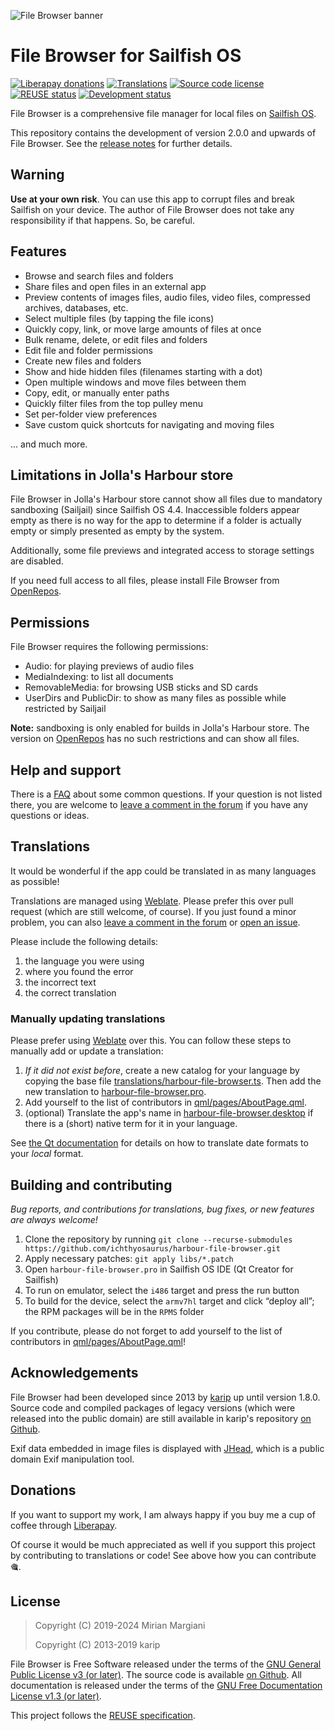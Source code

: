 <!--
SPDX-FileCopyrightText: 2018-2024 Mirian Margiani
SPDX-FileCopyrightText: 2013-2016 Kari Pihkala
SPDX-FileCopyrightText: 2013 Michael Faro-Tusino
SPDX-License-Identifier: GFDL-1.3-or-later
-->

![File Browser banner](icon-src/banner.png)

# File Browser for Sailfish OS

[![Liberapay donations](https://img.shields.io/liberapay/receives/ichthyosaurus)](https://liberapay.com/ichthyosaurus)
[![Translations](https://hosted.weblate.org/widgets/harbour-file-browser/-/main-translations/svg-badge.svg)](https://hosted.weblate.org/projects/harbour-file-browser/main-translations/)
[![Source code license](https://img.shields.io/badge/source_code-GPL--3.0--or--later-yellowdarkgreen)](https://github.com/ichthyosaurus/harbour-file-browser/tree/main/LICENSES)
[![REUSE status](https://api.reuse.software/badge/github.com/ichthyosaurus/harbour-file-browser)](https://api.reuse.software/info/github.com/ichthyosaurus/harbour-file-browser)
[![Development status](https://img.shields.io/badge/development-active-blue)](https://github.com/ichthyosaurus/harbour-file-browser)



File Browser is a comprehensive file manager for local files on [Sailfish OS](https://sailfishos.org/).


This repository contains the development of version 2.0.0 and upwards of File Browser.
See the [release notes](https://github.com/ichthyosaurus/harbour-file-browser/blob/main/CHANGELOG.md)
for further details.

## Warning

**Use at your own risk**. You can use this app to corrupt files and break
Sailfish on your device. The author of File Browser does not
take any responsibility if that happens. So, be careful.

## Features

- Browse and search files and folders
- Share files and open files in an external app
- Preview contents of images files, audio files, video files,
  compressed archives, databases, etc.
- Select multiple files (by tapping the file icons)
- Quickly copy, link, or move large amounts of files at once
- Bulk rename, delete, or edit files and folders
- Edit file and folder permissions
- Create new files and folders
- Show and hide hidden files (filenames starting with a dot)
- Open multiple windows and move files between them
- Copy, edit, or manually enter paths
- Quickly filter files from the top pulley menu
- Set per-folder view preferences
- Save custom quick shortcuts for navigating and moving files

... and much more.


## Limitations in Jolla's Harbour store


File Browser in Jolla's Harbour store cannot show all files due to mandatory
sandboxing (Sailjail) since Sailfish OS 4.4. Inaccessible folders appear empty
as there is no way for the app to determine if a folder is actually empty or
simply presented as empty by the system.

Additionally, some file previews and integrated access to storage settings are
disabled.

If you need full access to all files, please install File Browser from
[OpenRepos](https://openrepos.net/content/ichthyosaurus/file-browser).

## Permissions

File Browser requires the following permissions:

- Audio: for playing previews of audio files
- MediaIndexing: to list all documents
- RemovableMedia: for browsing USB sticks and SD cards
- UserDirs and PublicDir: to show as many files as possible while restricted by Sailjail

**Note:** sandboxing is only enabled for builds in Jolla's Harbour store. The
version on [OpenRepos](https://openrepos.net/content/ichthyosaurus/file-browser)
has no such restrictions and can show all files.




## Help and support

There is a [FAQ](https://github.com/ichthyosaurus/harbour-file-browser/blob/main/FAQ.md) about some common questions.
If your question is not listed there, you are welcome to
[leave a comment in the forum](https://forum.sailfishos.org/t/file-browser-support-and-feedback-thread/4566)
if you have any questions or ideas.


## Translations

It would be wonderful if the app could be translated in as many languages as possible!

Translations are managed using
[Weblate](https://hosted.weblate.org/projects/harbour-file-browser/main-translations).
Please prefer this over pull request (which are still welcome, of course).
If you just found a minor problem, you can also
[leave a comment in the forum](https://forum.sailfishos.org/t/file-browser-support-and-feedback-thread/4566)
or [open an issue](https://github.com/ichthyosaurus/harbour-file-browser/issues/new).

Please include the following details:

1. the language you were using
2. where you found the error
3. the incorrect text
4. the correct translation


### Manually updating translations

Please prefer using
[Weblate](https://hosted.weblate.org/projects/harbour-file-browser) over this.
You can follow these steps to manually add or update a translation:

1. *If it did not exist before*, create a new catalog for your language by copying the
   base file [translations/harbour-file-browser.ts](translations/harbour-file-browser.ts).
   Then add the new translation to [harbour-file-browser.pro](harbour-file-browser.pro).
2. Add yourself to the list of contributors in [qml/pages/AboutPage.qml](qml/pages/AboutPage.qml).
3. (optional) Translate the app's name in [harbour-file-browser.desktop](harbour-file-browser.desktop)
   if there is a (short) native term for it in your language.

See [the Qt documentation](https://doc.qt.io/qt-5/qml-qtqml-date.html#details) for
details on how to translate date formats to your *local* format.


## Building and contributing

*Bug reports, and contributions for translations, bug fixes, or new features are always welcome!*

1. Clone the repository by running `git clone --recurse-submodules https://github.com/ichthyosaurus/harbour-file-browser.git`
2. Apply necessary patches: `git apply libs/*.patch`
2. Open `harbour-file-browser.pro` in Sailfish OS IDE (Qt Creator for Sailfish)
3. To run on emulator, select the `i486` target and press the run button
4. To build for the device, select the `armv7hl` target and click “deploy all”;
   the RPM packages will be in the `RPMS` folder

If you contribute, please do not forget to add yourself to the list of
contributors in [qml/pages/AboutPage.qml](qml/pages/AboutPage.qml)!



## Acknowledgements

File Browser had been developed since 2013 by [karip](https://github.com/karip)
up until version 1.8.0. Source code and compiled packages of legacy versions
(which were released into the public domain) are still available in karip's
repository [on Github](https://github.com/karip/harbour-file-browser).

Exif data embedded in image files is displayed with
[JHead](http://www.sentex.net/~mwandel/jhead/), which is a public domain Exif
manipulation tool.




## Donations

If you want to support my work, I am always happy if you buy me a cup of coffee
through [Liberapay](https://liberapay.com/ichthyosaurus).

Of course it would be much appreciated as well if you support this project by
contributing to translations or code! See above how you can contribute 🎕.


## License

> Copyright (C) 2019-2024  Mirian Margiani
>
> Copyright (C) 2013-2019  karip

File Browser is Free Software released under the terms of the
[GNU General Public License v3 (or later)](https://spdx.org/licenses/GPL-3.0-or-later.html).
The source code is available [on Github](https://github.com/ichthyosaurus/harbour-file-browser).
All documentation is released under the terms of the
[GNU Free Documentation License v1.3 (or later)](https://spdx.org/licenses/GFDL-1.3-or-later.html).

This project follows the [REUSE specification](https://api.reuse.software/info/github.com/ichthyosaurus/harbour-file-browser).
